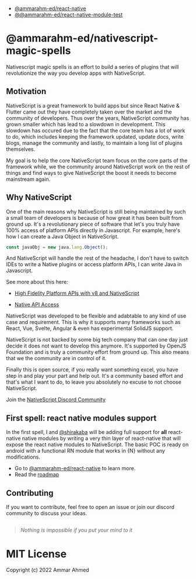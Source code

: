 - [@ammarahm-ed/react-native](packages/react-native/README.md)
- [@@ammarahm-ed/react-native-module-test](packages/react-native-module-test/README.md)

# @ammarahm-ed/nativescript-magic-spells

Nativescript magic spells is an effort to build a series of plugins that will revolutionize the way you develop apps with NativeScript.

## Motivation

NativeScript is a great framework to build apps but since React Native & Flutter came out they have completely taken over the market and the community of developers. Thus over the years, NativeScript community has grown smaller which has lead to a slowdown in development. This slowdown has occured due to the fact that the core team has a lot of work to do, which includes keeping the framework updated, update docs, write blogs, manage the community and lastly, to maintain a long list of plugins themselves.

My goal is to help the core NativeScript team focus on the core parts of the framework while, we the community around NativeScript work on the rest of things and find ways to give NativeScript the boost it needs to become mainstream again.

## Why NativeScript

One of the main reasons why NativeScript is still being maintained by such a small team of developers is because of how great it has been built from ground up. It's a revolutionary piece of software that let's you truly have 100% access of platform APIs directly in Javascript. For example, here's how I can create a Java Object in NativeScript.

```ts
const javaObj = new java.lang.Object();
```

And NativeScript will handle the rest of the headache, I don't have to switch IDEs to write a Native plugins or access platform APIs, I can write Java in Javascript.

See more about this here:

- [High Fidelity Platform APIs with v8 and NativeScript](https://www.youtube.com/watch?v=Mzy1jWxrSiw)

- [Native API Access ](https://docs.nativescript.org/native-api-access.html)

NativeScript was developed to be flexible and adabtable to any kind of use case and requirement. This is why it supports many frameworks such as React, Vue, Svelte, Angular & even has experimental SolidJS support.

NativeScript is not backed by some big tech company that can one day just decide it does not want to develop this anymore. It's supported by OpenJS Foundation and is truly a community effort from ground up. This also means that we the community are in control of it.

Finally this is open source, if you really want something excel, you have step in and play your part and help out. It's a community based effort and that's what I want to do, to leave you absolutely no excuse to not choose NativeScript.

Join the [NativeScript Discord Community](https://discord.com/invite/RgmpGky9GR)

## First spell: react native modules support

In the first spell, I and [@shirakaba](https://github.com/shirakaba) will be adding full support for **all** react-native native modules by writing a very thin layer of react-native that will expose the react native modules to NativeScript. The basic POC is ready on android with a functional RN module that works in {N} without any modifications.

- Go to [@ammarahm-ed/react-native](packages/react-native/README.md) to learn more.
- Read the [roadmap](https://github.com/ammarahm-ed/nativescript-magic-spells/issues/2)

## Contributing

If you want to contribute, feel free to open an issue or join our discord community to discuss your ideas.

##

> _Nothing is impossible if you put your mind to it_

# MIT License

Copyright (c) 2022 Ammar Ahmed
